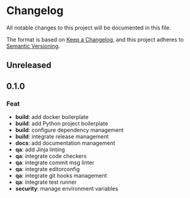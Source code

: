 # Changelog

All notable changes to this project will be documented in this file.

The format is based on [Keep a Changelog](https://keepachangelog.com/en/1.1.0/),
and this project adheres to [Semantic Versioning](https://semver.org/spec/v2.0.0.html).

## Unreleased

## 0.1.0

### Feat

- **build**: add docker boilerplate
- **build**: add Python project boilerplate
- **build**: configure dependency management
- **build**: integrate release management
- **docs**: add documentation management
- **qa**: add Jinja linting
- **qa**: integrate code checkers
- **qa**: integrate commit msg linter
- **qa**: integrate editorconfig
- **qa**: integrate git hooks management
- **qa**: integrate test runner
- **security**: manage environment variables
